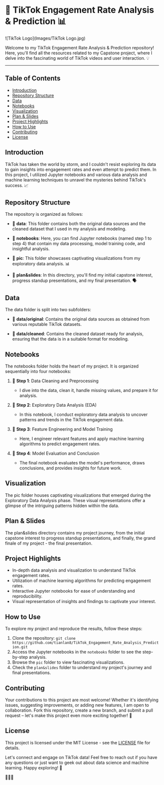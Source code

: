 # 🚀 TikTok Engagement Rate Analysis & Prediction 📊

![TikTok Logo](Images/TikTok Logo.jpg)

Welcome to my TikTok Engagement Rate Analysis & Prediction repository! 
Here, you'll find all the resources related to my Capstone project, where I delve into the fascinating world of TikTok videos and user interaction. 💡

---

## Table of Contents

- [Introduction](#introduction)
- [Repository Structure](#repository-structure)
- [Data](#data)
- [Notebooks](#notebooks)
- [Visualization](#visualization)
- [Plan & Slides](#plan--slides)
- [Project Highlights](#project-highlights)
- [How to Use](#how-to-use)
- [Contributing](#contributing)
- [License](#license)

## Introduction

TikTok has taken the world by storm, and I couldn't resist exploring its data to gain insights into engagement rates and even attempt to predict them. In this project, I utilized Jupyter notebooks and various data analysis and machine learning techniques to unravel the mysteries behind TikTok's success. 📈

## Repository Structure

The repository is organized as follows:

- 📁 **data**: This folder contains both the original data sources and the cleaned dataset that I used in my analysis and modeling.

- 📁 **notebooks**: Here, you can find Jupyter notebooks (named step 1 to step 4) that contain my data processing, model training code, and insightful analysis.

- 📁 **pic**: This folder showcases captivating visualizations from my exploratory data analysis. 📊

- 📁 **plan&slides**: In this directory, you'll find my initial capstone interest, progress standup presentations, and my final presentation. 🗣️

## Data

The data folder is split into two subfolders:

- 📁 **data/original**: Contains the original data sources as obtained from various reputable TikTok datasets.

- 📁 **data/cleaned**: Contains the cleaned dataset ready for analysis, ensuring that the data is in a suitable format for modeling.

## Notebooks

The notebooks folder holds the heart of my project. It is organized sequentially into four notebooks:

1. 📔 **Step 1**: Data Cleaning and Preprocessing
   - I dive into the data, clean it, handle missing values, and prepare it for analysis.

2. 📔 **Step 2**: Exploratory Data Analysis (EDA)
   - In this notebook, I conduct exploratory data analysis to uncover patterns and trends in the TikTok engagement data.

3. 📔 **Step 3**: Feature Engineering and Model Training
   - Here, I engineer relevant features and apply machine learning algorithms to predict engagement rates.

4. 📔 **Step 4**: Model Evaluation and Conclusion
   - The final notebook evaluates the model's performance, draws conclusions, and provides insights for future work.

## Visualization

The pic folder houses captivating visualizations that emerged during the Exploratory Data Analysis phase. These visual representations offer a glimpse of the intriguing patterns hidden within the data.

## Plan & Slides

The plan&slides directory contains my project journey, from the initial capstone interest to progress standup presentations, and finally, the grand finale of my project - the final presentation.

## Project Highlights

- In-depth data analysis and visualization to understand TikTok engagement rates.
- Utilization of machine learning algorithms for predicting engagement rates.
- Interactive Jupyter notebooks for ease of understanding and reproducibility.
- Visual representation of insights and findings to captivate your interest.

## How to Use

To explore my project and reproduce the results, follow these steps:

1. Clone the repository: `git clone https://github.com/tianlan8/TikTok_Engagement_Rate_Analysis_Prediction.git`
2. Access the Jupyter notebooks in the `notebooks` folder to see the step-by-step analysis.
3. Browse the `pic` folder to view fascinating visualizations.
4. Check the `plan&slides` folder to understand my project's journey and final presentations.

## Contributing

Your contributions to this project are most welcome! Whether it's identifying issues, suggesting improvements, or adding new features, I am open to collaboration. Fork this repository, create a new branch, and submit a pull request – let's make this project even more exciting together! 🤝

## License

This project is licensed under the MIT License - see the [LICENSE](https://github.com/tianlan8/TikTok_Engagement_Rate_Analysis_Prediction/blob/main/LICENSE) file for details.

Let's connect and engage on TikTok data! Feel free to reach out if you have any questions or just want to geek out about data science and machine learning. Happy exploring! 🚀

🎉🎉🎉
